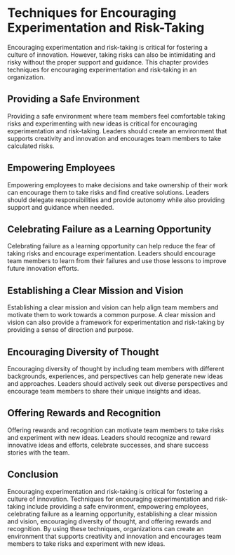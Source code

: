 # Techniques for Encouraging Experimentation and Risk-Taking

Encouraging experimentation and risk-taking is critical for fostering a culture of innovation. However, taking risks can also be intimidating and risky without the proper support and guidance. This chapter provides techniques for encouraging experimentation and risk-taking in an organization.

Providing a Safe Environment
----------------------------

Providing a safe environment where team members feel comfortable taking risks and experimenting with new ideas is critical for encouraging experimentation and risk-taking. Leaders should create an environment that supports creativity and innovation and encourages team members to take calculated risks.

Empowering Employees
--------------------

Empowering employees to make decisions and take ownership of their work can encourage them to take risks and find creative solutions. Leaders should delegate responsibilities and provide autonomy while also providing support and guidance when needed.

Celebrating Failure as a Learning Opportunity
---------------------------------------------

Celebrating failure as a learning opportunity can help reduce the fear of taking risks and encourage experimentation. Leaders should encourage team members to learn from their failures and use those lessons to improve future innovation efforts.

Establishing a Clear Mission and Vision
---------------------------------------

Establishing a clear mission and vision can help align team members and motivate them to work towards a common purpose. A clear mission and vision can also provide a framework for experimentation and risk-taking by providing a sense of direction and purpose.

Encouraging Diversity of Thought
--------------------------------

Encouraging diversity of thought by including team members with different backgrounds, experiences, and perspectives can help generate new ideas and approaches. Leaders should actively seek out diverse perspectives and encourage team members to share their unique insights and ideas.

Offering Rewards and Recognition
--------------------------------

Offering rewards and recognition can motivate team members to take risks and experiment with new ideas. Leaders should recognize and reward innovative ideas and efforts, celebrate successes, and share success stories with the team.

Conclusion
----------

Encouraging experimentation and risk-taking is critical for fostering a culture of innovation. Techniques for encouraging experimentation and risk-taking include providing a safe environment, empowering employees, celebrating failure as a learning opportunity, establishing a clear mission and vision, encouraging diversity of thought, and offering rewards and recognition. By using these techniques, organizations can create an environment that supports creativity and innovation and encourages team members to take risks and experiment with new ideas.
